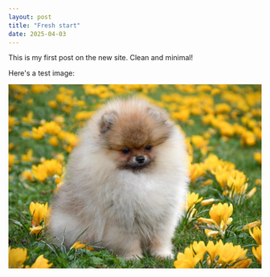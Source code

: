 ```yaml
---
layout: post
title: "Fresh start"
date: 2025-04-03
---
```


This is my first post on the new site. Clean and minimal!

Here's a test image:

![](../assets/images/dogtown%201.png)